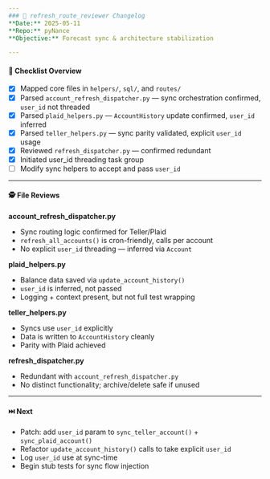 ```yaml
---
### 🧾 refresh_route_reviewer Changelog
**Date:** 2025-05-11  
**Repo:** pyNance  
**Objective:** Forecast sync & architecture stabilization  

---
```


#### 📌 Checklist Overview

- [x] Mapped core files in `helpers/`, `sql/`, and `routes/`
- [x] Parsed `account_refresh_dispatcher.py` — sync orchestration confirmed, `user_id` not threaded
- [x] Parsed `plaid_helpers.py` — `AccountHistory` update confirmed, `user_id` inferred
- [x] Parsed `teller_helpers.py` — sync parity validated, explicit `user_id` usage
- [x] Reviewed `refresh_dispatcher.py` — confirmed redundant
- [x] Initiated user_id threading task group
- [ ] Modify sync helpers to accept and pass `user_id`

---

#### 🕵️ File Reviews

**account_refresh_dispatcher.py**
- Sync routing logic confirmed for Teller/Plaid
- `refresh_all_accounts()` is cron-friendly, calls per account
- No explicit `user_id` threading — inferred via `Account`

**plaid_helpers.py**
- Balance data saved via `update_account_history()`
- `user_id` is inferred, not passed
- Logging + context present, but not full test wrapping

**teller_helpers.py**
- Syncs use `user_id` explicitly
- Data is written to `AccountHistory` cleanly
- Parity with Plaid achieved

**refresh_dispatcher.py**
- Redundant with `account_refresh_dispatcher.py`
- No distinct functionality; archive/delete safe if unused

---

#### ⏭️ Next
- Patch: add `user_id` param to `sync_teller_account()` + `sync_plaid_account()`
- Refactor `update_account_history()` calls to take explicit `user_id`
- Log `user_id` use at sync-time
- Begin stub tests for sync flow injection
